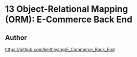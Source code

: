 # 13 Object-Relational Mapping (ORM): E-Commerce Back End

## Author

https://github.com/keithlyang/E_Commerce_Back_End



